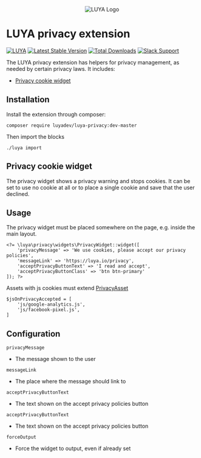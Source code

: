 <p align="center">
  <img src="https://raw.githubusercontent.com/luyadev/luya/master/docs/logo/luya-logo-0.2x.png" alt="LUYA Logo"/>
</p>

# LUYA privacy extension

[![LUYA](https://img.shields.io/badge/Powered%20by-LUYA-brightgreen.svg)](https://luya.io)
[![Latest Stable Version](https://poser.pugx.org/luyadev/luya-privacy/v/stable)](https://packagist.org/packages/luyadev/luya-privacy)
[![Total Downloads](https://poser.pugx.org/luyadev/luya-privacy/downloads)](https://packagist.org/packages/luyadev/luya-privacy)
[![Slack Support](https://img.shields.io/badge/Slack-luyadev-yellowgreen.svg)](https://slack.luya.io/)

The LUYA privacy extension has helpers for privacy management, as needed by certain privacy laws.
It includes:
- [Privacy cookie widget](#privacy-cookie-widget)

## Installation

Install the extension through composer:

`composer require luyadev/luya-privacy:dev-master`

Then import the blocks

`./luya import`

## Privacy cookie widget
The privacy widget shows a privacy warning and stops cookies. 
It can be set to use no cookie at all or to place a single cookie and save that the user declined.

## Usage
The privacy widget must be placed somewhere on the page, e.g. inside the main layout.

```
<?= \luya\privacy\widgets\PrivacyWidget::widget([
    'privacyMessage' => 'We use cookies, please accept our privacy policies',
    'messageLink' => 'https://luya.io/privacy',
    'acceptPrivacyButtonText' => 'I read and accept',
    'acceptPrivacyButtonClass' => 'btn btn-primary'
]); ?>
```

Assets with js cookies must extend [PrivacyAsset](https://github.com/luyadev/luya-privacy/blob/master/src/assets/PrivacyAsset.php)
```
$jsOnPrivacyAccepted = [
    'js/google-analytics.js',
    'js/facebook-pixel.js',
]
```

## Configuration

`privacyMessage`
- The message shown to the user

`messageLink`
- The place where the message should link to

`acceptPrivacyButtonText`
- The text shown on the accept privacy policies button

`acceptPrivacyButtonText`
- The text shown on the accept privacy policies button

`forceOutput`
- Force the widget to output, even if already set